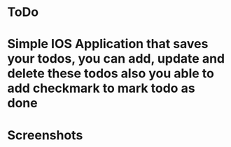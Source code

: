# ToDo 

# Simple IOS Application that saves your todos, you can add, update and delete these todos also you able to add checkmark to mark todo as done

# Screenshots
